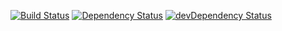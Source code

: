 [![Build Status](https://travis-ci.org/iboozyvoozy/oO.svg)](https://travis-ci.org/iboozyvoozy/oO) [![Dependency Status](https://david-dm.org/iboozyvoozy/mamka.svg)](https://david-dm.org/iboozyvoozy/mamka) [![devDependency Status](https://david-dm.org/iboozyvoozy/mamka/dev-status.svg)](https://david-dm.org/iboozyvoozy/oO#info=devDependencies)

